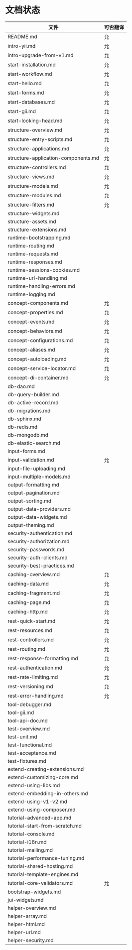 文档状态
====================

文件                                | 可否翻译
------------------------------------|---------------------
README.md                           | 允
intro-yii.md                        | 允
intro-upgrade-from-v1.md            | 允
start-installation.md               | 允
start-workflow.md                   | 允
start-hello.md                      | 允
start-forms.md                      | 允
start-databases.md                  | 允
start-gii.md                        | 允
start-looking-head.md               | 允
structure-overview.md               | 允
structure-entry-scripts.md          | 允
structure-applications.md           | 允
structure-application-components.md | 允
structure-controllers.md            | 允
structure-views.md                  | 允
structure-models.md                 | 允
structure-modules.md                | 允
structure-filters.md                | 允
structure-widgets.md                |
structure-assets.md                 |
structure-extensions.md             |
runtime-bootstrapping.md            |
runtime-routing.md                  |
runtime-requests.md                 |
runtime-responses.md                |
runtime-sessions-cookies.md         |
runtime-url-handling.md             |
runtime-handling-errors.md          |
runtime-logging.md                  |
concept-components.md               | 允
concept-properties.md               | 允
concept-events.md                   | 允
concept-behaviors.md                | 允
concept-configurations.md           | 允
concept-aliases.md                  | 允
concept-autoloading.md              | 允
concept-service-locator.md          | 允
concept-di-container.md             | 允
db-dao.md                           |
db-query-builder.md                 |
db-active-record.md                 |
db-migrations.md                    |
db-sphinx.md                        |
db-redis.md                         |
db-mongodb.md                       |
db-elastic-search.md                |
input-forms.md                      |
input-validation.md                 | 允
input-file-uploading.md             |
input-multiple-models.md            |
output-formatting.md                |
output-pagination.md                |
output-sorting.md                   |
output-data-providers.md            |
output-data-widgets.md              |
output-theming.md                   |
security-authentication.md          |
security-authorization.md           |
security-passwords.md               |
security-auth-clients.md            |
security-best-practices.md          |
caching-overview.md                 | 允
caching-data.md                     | 允
caching-fragment.md                 | 允
caching-page.md                     | 允
caching-http.md                     | 允
rest-quick-start.md                 | 允
rest-resources.md                   | 允
rest-controllers.md                 | 允
rest-routing.md                     | 允
rest-response-formatting.md         | 允
rest-authentication.md              | 允
rest-rate-limiting.md               | 允
rest-versioning.md                  | 允
rest-error-handling.md              | 允
tool-debugger.md                    |
tool-gii.md                         |
tool-api-doc.md                     |
test-overview.md                    |
test-unit.md                        |
test-functional.md                  |
test-acceptance.md                  |
test-fixtures.md                    |
extend-creating-extensions.md       |
extend-customizing-core.md          |
extend-using-libs.md                |
extend-embedding-in-others.md       |
extend-using-v1-v2.md               |
extend-using-composer.md            |
tutorial-advanced-app.md            |
tutorial-start-from-scratch.md      |
tutorial-console.md                 |
tutorial-i18n.md                    |
tutorial-mailing.md                 |
tutorial-performance-tuning.md      |
tutorial-shared-hosting.md          |
tutorial-template-engines.md        |
tutorial-core-validators.md         | 允
bootstrap-widgets.md                |
jui-widgets.md                      |
helper-overview.md                  |
helper-array.md                     |
helper-html.md                      |
helper-url.md                       |
helper-security.md                  |
